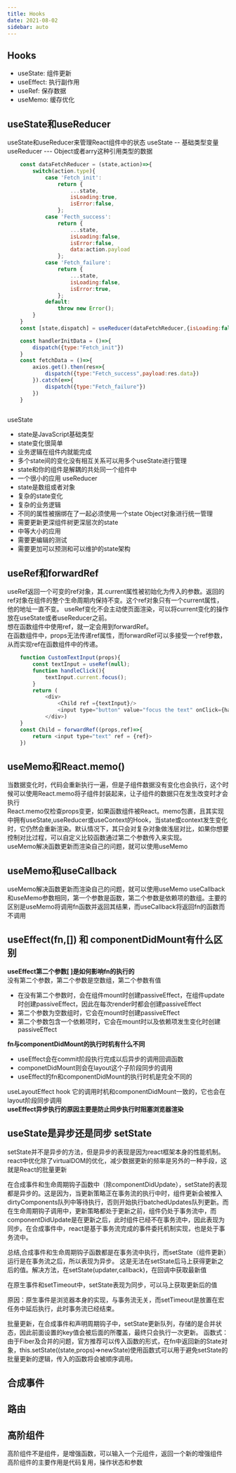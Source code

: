 ```yaml
---
title: Hooks
date: 2021-08-02
sidebar: auto
---
```

## Hooks
- useState: 组件更新
- useEffect: 执行副作用
- useRef: 保存数据
- useMemo: 缓存优化

## useState和useReducer
useState和useReducer来管理React组件中的状态
useState -- 基础类型变量
useReducer --- Object或者arry这种引用类型的数据
```javascript
    const dataFetchReducer = (state,action)=>{
        switch(action.type){
            case 'Fetch_init':
                return {
                    ...state,
                    isLoading:true,
                    isError:false,
                };
            case 'Fecth_success':
                return {
                    ...state,
                    isLoading:false,
                    isError:false,
                    data:action.payload
                };
            case 'Fetch_failure':
                return {
                    ...state,
                    isLoading:false,
                    isError:true,
                };
            default:
                throw new Error();
        }
    }
    const [state,dispatch] = useReducer(dataFetchReducer,{isLoading:false,isError:false,data:initData})

    const handlerInitData = ()=>{
        dispatch({type:"Fetch_init"})
    }
    const fetchData = ()=>{
        axios.get().then(res=>{
            dispatch({type:"Fetch_success",payload:res.data})
        }).catch(e=>{
            dispatch({type:"Fetch_failure"})
        })
    }
    
```
useState
- state是JavaScript基础类型
- state变化很简单
- 业务逻辑在组件内就能完成
- 多个state间的变化没有相互关系可以用多个useState进行管理
- state和你的组件是解耦的共处同一个组件中
- 一个很小的应用
useReducer
- state是数组或者对象
- 复杂的state变化
- 复杂的业务逻辑
- 不同的属性被捆绑在了一起必须使用一个state Object对象进行统一管理
- 需要更新更深组件树更深层次的state
- 中等大小的应用
- 需要更编辑的测试
- 需要更加可以预测和可以维护的state架构
## useRef和forwardRef
useRef返回一个可变的ref对象，其.current属性被初始化为传入的参数。返回的ref对象在组件的整个生命周期内保持不变。这个ref对象只有一个current属性，他的地址一直不变。
useRef变化不会主动使页面渲染，可以将current变化的操作放在useState或者useReducer之前。</br>
想在函数组件中使用ref，就一定会用到forwardRef。</br>
在函数组件中，props无法传递ref属性，而forwardRef可以多接受一个ref参数，从而实现ref在函数组件中的传递。</br>
```javascript
    function CustomTextInput(props){
        const textInput = useRef(null);
        function handleClick(){
            textInput.current.focus();
        }
        return (
            <div>
                <Child ref ={textInput}/>
                <input type="button" value="focus the text" onClick={handleClick}>
            </div>)
    }
    const Child = forwardRef((props,ref)=>{
        return <input type="text" ref = {ref}>
    })
```
## useMemo和React.memo()
当数据变化时，代码会重新执行一遍，但是子组件数据没有变化也会执行，这个时候可以使用React.memo将子组件封装起来，让子组件的数据只在发生改变时才会执行</br>
React.memo仅检查props变更，如果函数组件被React。memo包裹，且其实现中拥有useState,useReducer或useContext的Hook，当state或context发生变化时，它仍然会重新渲染。默认情况下，其只会对复杂对象做浅层对比，如果你想要控制对比过程，可以自定义比较函数通过第二个参数传入来实现。</br>
useMemo解决函数更新而渲染自己的问题，就可以使用useMemo
## useMemo和useCallback
useMemo解决函数更新而渲染自己的问题，就可以使用useMemo
useCallback和useMemo参数相同，第一个参数是函数，第二个参数是依赖项的数组。主要的区别是useMemo将调用fn函数并返回其结果，而useCallback将返回fn的函数而不调用
## useEffect(fn,[]) 和 componentDidMount有什么区别
**useEffect第二个参数[ ]是如何影响fn的执行的**</br>
没有第二个参数，第二个参数是空数组，第二个参数有值
- 在没有第二个参数时，会在组件mount时创建passiveEffect，在组件update时创建passiveEffect，因此在每次render时都会创建passiveEffect
- 第二个参数为空数组时，它会在mount时创建passiveEffect
- 第二个参数包含一个依赖项时，它会在mount时以及依赖项发生变化时创建passiveEffect
  
**fn与componentDidMount的执行时机有什么不同** </br>
- useEffect会在commit阶段执行完成以后异步的调用回调函数
- componetDidMount则会在layout这个子阶段同步的调用
- useEffect的fn和componentDidMount的执行时机是完全不同的
   
useLayoutEffect hook 它的调用时机和componentDidMount一致的，它也会在layout阶段同步调用</br>
**useEffect异步执行的原因主要是防止同步执行时阻塞浏览器渲染**

## useState是异步还是同步 setState
setState并不是异步的方法，但是异步的表现是因为react框架本身的性能机制。
react中优化除了virtualDOM的优化，减少数据更新的频率是另外的一种手段，这就是React的批量更新

在合成事件和生命周期钩子函数中（除componentDidUpdate），setState的表现都是异步的。这是因为，当更新策略正在事务流的执行中时，组件更新会被推入dirtyComponents队列中等待执行，否则开始执行batchedUpdates队列更新。而在生命周期钩子调用中，更新策略都处于更新之前，组件仍处于事务流中，而componentDidUpdate是在更新之后，此时组件已经不在事务流中，因此表现为同步。在合成事件中，react是基于事务流完成的事件委托机制实现，也是处于事务流中。

总结,合成事件和生命周期钩子函数都是在事务流中执行，而setState（组件更新）运行是在事务流之后，所以表现为异步。
这是无法在setState后马上获得更新之后的值。解决方法，在setState(updater,callback)，在回调中获取最新值

在原生事件和setTimeout中，setState表现为同步，可以马上获取更新后的值

原因：原生事件是浏览器本身的实现，与事务流无关，而setTimeout是放置在宏任务中延后执行，此时事务流已经结束。

批量更新，在合成事件和声明周期钩子中，setState更新队列，存储的是合并状态，因此前面设置的key值会被后面的所覆盖，最终只会执行一次更新。
函数式：由于Fiber及合并的问题，官方推荐可以传入函数的形式，在fn中返回新的State对象，this.setState((state,props)=>newState)使用函数式可以用于避免setState的批量更新的逻辑，传入的函数将会被顺序调用。

## 合成事件

## 路由

## 高阶组件
高阶组件不是组件，是增强函数，可以输入一个元组件，返回一个新的增强组件
高阶组件的主要作用是代码复用，操作状态和参数

